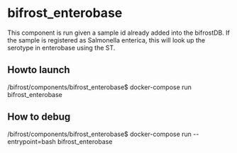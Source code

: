 # bifrost_enterobase

This component is run given a sample id already added into the bifrostDB. If the sample is registered as Salmonella enterica, this will look up the serotype in enterobase using the ST.

## Howto launch
  /bifrost/components/bifrost_enterobase$ docker-compose run bifrost_enterobase
## How to debug
  /bifrost/components/bifrost_enterobase$ docker-compose run --entrypoint=bash bifrost_enterobase
